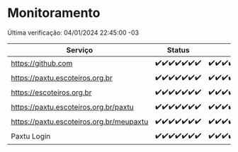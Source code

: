 # Monitoramento

Última verificação: 04/01/2024 22:45:00 -03

|Serviço|Status|Últimas 24h|
|---|---|---|
|https://github.com|<span title="2023-12-29: OK=24">✔️</span><span title="2023-12-30: OK=24">✔️</span><span title="2023-12-31: OK=24">✔️</span><span title="2024-01-01: OK=24">✔️</span><span title="2024-01-02: OK=24">✔️</span><span title="2024-01-03: OK=24">✔️</span><span title="2024-01-04: OK=2">✔️</span>|<span title="03/01/2024 23:19:00 -03 : 200">✔️</span><span title="04/01/2024 00:07:00 -03 : 200">✔️</span><span title="04/01/2024 01:07:00 -03 : 200">✔️</span><span title="04/01/2024 02:06:00 -03 : 200">✔️</span><span title="04/01/2024 03:08:00 -03 : 200">✔️</span><span title="04/01/2024 04:06:00 -03 : 200">✔️</span><span title="04/01/2024 05:08:00 -03 : 200">✔️</span><span title="04/01/2024 06:06:00 -03 : 200">✔️</span><span title="04/01/2024 07:06:00 -03 : 200">✔️</span><span title="04/01/2024 08:03:00 -03 : 200">✔️</span><span title="04/01/2024 09:11:00 -03 : 200">✔️</span><span title="04/01/2024 10:08:00 -03 : 200">✔️</span><span title="04/01/2024 11:05:00 -03 : 200">✔️</span><span title="04/01/2024 12:06:00 -03 : 200">✔️</span><span title="04/01/2024 13:07:00 -03 : 200">✔️</span><span title="04/01/2024 14:05:00 -03 : 200">✔️</span><span title="04/01/2024 15:07:00 -03 : 200">✔️</span><span title="04/01/2024 16:03:00 -03 : 200">✔️</span><span title="04/01/2024 17:06:00 -03 : 200">✔️</span><span title="04/01/2024 18:05:00 -03 : 200">✔️</span><span title="04/01/2024 19:05:00 -03 : 200">✔️</span><span title="04/01/2024 20:06:00 -03 : 200">✔️</span><span title="04/01/2024 21:31:00 -03 : 200">✔️</span><span title="04/01/2024 22:45:00 -03 : 200">✔️</span>|
|https://paxtu.escoteiros.org.br|<span title="2023-12-29: OK=24">✔️</span><span title="2023-12-30: OK=24">✔️</span><span title="2023-12-31: OK=24">✔️</span><span title="2024-01-01: OK=24">✔️</span><span title="2024-01-02: OK=24">✔️</span><span title="2024-01-03: OK=24">✔️</span><span title="2024-01-04: OK=2">✔️</span>|<span title="03/01/2024 23:19:00 -03 : 200">✔️</span><span title="04/01/2024 00:07:00 -03 : 200">✔️</span><span title="04/01/2024 01:07:00 -03 : 200">✔️</span><span title="04/01/2024 02:06:00 -03 : 200">✔️</span><span title="04/01/2024 03:08:00 -03 : 200">✔️</span><span title="04/01/2024 04:06:00 -03 : 200">✔️</span><span title="04/01/2024 05:08:00 -03 : 200">✔️</span><span title="04/01/2024 06:06:00 -03 : 200">✔️</span><span title="04/01/2024 07:07:00 -03 : 200">✔️</span><span title="04/01/2024 08:03:00 -03 : 200">✔️</span><span title="04/01/2024 09:11:00 -03 : 200">✔️</span><span title="04/01/2024 10:08:00 -03 : 200">✔️</span><span title="04/01/2024 11:05:00 -03 : 200">✔️</span><span title="04/01/2024 12:06:00 -03 : 200">✔️</span><span title="04/01/2024 13:07:00 -03 : 200">✔️</span><span title="04/01/2024 14:05:00 -03 : 200">✔️</span><span title="04/01/2024 15:07:00 -03 : 200">✔️</span><span title="04/01/2024 16:03:00 -03 : 200">✔️</span><span title="04/01/2024 17:06:00 -03 : 200">✔️</span><span title="04/01/2024 18:05:00 -03 : 200">✔️</span><span title="04/01/2024 19:05:00 -03 : 200">✔️</span><span title="04/01/2024 20:06:00 -03 : 200">✔️</span><span title="04/01/2024 21:31:00 -03 : 200">✔️</span><span title="04/01/2024 22:45:00 -03 : 200">✔️</span>|
|https://escoteiros.org.br|<span title="2023-12-29: OK=24">✔️</span><span title="2023-12-30: OK=24">✔️</span><span title="2023-12-31: OK=24">✔️</span><span title="2024-01-01: OK=24">✔️</span><span title="2024-01-02: OK=24">✔️</span><span title="2024-01-03: OK=24">✔️</span><span title="2024-01-04: OK=2">✔️</span>|<span title="03/01/2024 23:19:00 -03 : 200">✔️</span><span title="04/01/2024 00:07:00 -03 : 200">✔️</span><span title="04/01/2024 01:07:00 -03 : 200">✔️</span><span title="04/01/2024 02:06:00 -03 : 200">✔️</span><span title="04/01/2024 03:08:00 -03 : 200">✔️</span><span title="04/01/2024 04:06:00 -03 : 200">✔️</span><span title="04/01/2024 05:08:00 -03 : 200">✔️</span><span title="04/01/2024 06:06:00 -03 : 200">✔️</span><span title="04/01/2024 07:07:00 -03 : 200">✔️</span><span title="04/01/2024 08:03:00 -03 : 200">✔️</span><span title="04/01/2024 09:11:00 -03 : 200">✔️</span><span title="04/01/2024 10:08:00 -03 : 200">✔️</span><span title="04/01/2024 11:05:00 -03 : 200">✔️</span><span title="04/01/2024 12:06:00 -03 : 200">✔️</span><span title="04/01/2024 13:07:00 -03 : 200">✔️</span><span title="04/01/2024 14:05:00 -03 : 200">✔️</span><span title="04/01/2024 15:07:00 -03 : 200">✔️</span><span title="04/01/2024 16:03:00 -03 : 200">✔️</span><span title="04/01/2024 17:06:00 -03 : 200">✔️</span><span title="04/01/2024 18:05:00 -03 : 200">✔️</span><span title="04/01/2024 19:05:00 -03 : 200">✔️</span><span title="04/01/2024 20:06:00 -03 : 200">✔️</span><span title="04/01/2024 21:31:00 -03 : 200">✔️</span><span title="04/01/2024 22:45:00 -03 : 200">✔️</span>|
|https://paxtu.escoteiros.org.br/paxtu|<span title="2023-12-29: OK=24">✔️</span><span title="2023-12-30: OK=24">✔️</span><span title="2023-12-31: OK=24">✔️</span><span title="2024-01-01: OK=24">✔️</span><span title="2024-01-02: OK=24">✔️</span><span title="2024-01-03: OK=24">✔️</span><span title="2024-01-04: OK=2">✔️</span>|<span title="03/01/2024 23:19:00 -03 : 200">✔️</span><span title="04/01/2024 00:07:00 -03 : 200">✔️</span><span title="04/01/2024 01:07:00 -03 : 200">✔️</span><span title="04/01/2024 02:06:00 -03 : 200">✔️</span><span title="04/01/2024 03:08:00 -03 : 200">✔️</span><span title="04/01/2024 04:06:00 -03 : 200">✔️</span><span title="04/01/2024 05:08:00 -03 : 200">✔️</span><span title="04/01/2024 06:06:00 -03 : 200">✔️</span><span title="04/01/2024 07:07:00 -03 : 200">✔️</span><span title="04/01/2024 08:03:00 -03 : 200">✔️</span><span title="04/01/2024 09:11:00 -03 : 200">✔️</span><span title="04/01/2024 10:08:00 -03 : 200">✔️</span><span title="04/01/2024 11:05:00 -03 : 200">✔️</span><span title="04/01/2024 12:06:00 -03 : 200">✔️</span><span title="04/01/2024 13:07:00 -03 : 200">✔️</span><span title="04/01/2024 14:05:00 -03 : 200">✔️</span><span title="04/01/2024 15:07:00 -03 : 200">✔️</span><span title="04/01/2024 16:03:00 -03 : 200">✔️</span><span title="04/01/2024 17:06:00 -03 : 200">✔️</span><span title="04/01/2024 18:05:00 -03 : 200">✔️</span><span title="04/01/2024 19:05:00 -03 : 200">✔️</span><span title="04/01/2024 20:06:00 -03 : 200">✔️</span><span title="04/01/2024 21:31:00 -03 : 200">✔️</span><span title="04/01/2024 22:45:00 -03 : 200">✔️</span>|
|https://paxtu.escoteiros.org.br/meupaxtu|<span title="2023-12-29: OK=24">✔️</span><span title="2023-12-30: OK=24">✔️</span><span title="2023-12-31: OK=24">✔️</span><span title="2024-01-01: OK=24">✔️</span><span title="2024-01-02: OK=24">✔️</span><span title="2024-01-03: OK=24">✔️</span><span title="2024-01-04: OK=2">✔️</span>|<span title="03/01/2024 23:19:00 -03 : 200">✔️</span><span title="04/01/2024 00:07:00 -03 : 200">✔️</span><span title="04/01/2024 01:07:00 -03 : 200">✔️</span><span title="04/01/2024 02:06:00 -03 : 200">✔️</span><span title="04/01/2024 03:08:00 -03 : 200">✔️</span><span title="04/01/2024 04:06:00 -03 : 200">✔️</span><span title="04/01/2024 05:08:00 -03 : 200">✔️</span><span title="04/01/2024 06:06:00 -03 : 200">✔️</span><span title="04/01/2024 07:07:00 -03 : 200">✔️</span><span title="04/01/2024 08:03:00 -03 : 200">✔️</span><span title="04/01/2024 09:11:00 -03 : 200">✔️</span><span title="04/01/2024 10:08:00 -03 : 200">✔️</span><span title="04/01/2024 11:05:00 -03 : 200">✔️</span><span title="04/01/2024 12:06:00 -03 : 200">✔️</span><span title="04/01/2024 13:07:00 -03 : 200">✔️</span><span title="04/01/2024 14:05:00 -03 : 200">✔️</span><span title="04/01/2024 15:08:00 -03 : 200">✔️</span><span title="04/01/2024 16:03:00 -03 : 200">✔️</span><span title="04/01/2024 17:06:00 -03 : 200">✔️</span><span title="04/01/2024 18:05:00 -03 : 200">✔️</span><span title="04/01/2024 19:05:00 -03 : 200">✔️</span><span title="04/01/2024 20:06:00 -03 : 200">✔️</span><span title="04/01/2024 21:31:00 -03 : 200">✔️</span><span title="04/01/2024 22:45:00 -03 : 200">✔️</span>|
|Paxtu Login|<span title="2023-12-29: OK=24">✔️</span><span title="2023-12-30: OK=24">✔️</span><span title="2023-12-31: OK=24">✔️</span><span title="2024-01-01: OK=24">✔️</span><span title="2024-01-02: OK=24">✔️</span><span title="2024-01-03: OK=24">✔️</span><span title="2024-01-04: OK=2">✔️</span>|<span title="03/01/2024 23:19:00 -03 : 200">✔️</span><span title="04/01/2024 00:07:00 -03 : 200">✔️</span><span title="04/01/2024 01:07:00 -03 : 200">✔️</span><span title="04/01/2024 02:06:00 -03 : 200">✔️</span><span title="04/01/2024 03:08:00 -03 : 200">✔️</span><span title="04/01/2024 04:06:00 -03 : 200">✔️</span><span title="04/01/2024 05:08:00 -03 : 200">✔️</span><span title="04/01/2024 06:06:00 -03 : 200">✔️</span><span title="04/01/2024 07:07:00 -03 : 200">✔️</span><span title="04/01/2024 08:03:00 -03 : 200">✔️</span><span title="04/01/2024 09:11:00 -03 : 200">✔️</span><span title="04/01/2024 10:08:00 -03 : 200">✔️</span><span title="04/01/2024 11:05:00 -03 : 200">✔️</span><span title="04/01/2024 12:06:00 -03 : 200">✔️</span><span title="04/01/2024 13:07:00 -03 : 200">✔️</span><span title="04/01/2024 14:05:00 -03 : 200">✔️</span><span title="04/01/2024 15:08:00 -03 : 200">✔️</span><span title="04/01/2024 16:03:00 -03 : 200">✔️</span><span title="04/01/2024 17:06:00 -03 : 200">✔️</span><span title="04/01/2024 18:05:00 -03 : 200">✔️</span><span title="04/01/2024 19:05:00 -03 : 200">✔️</span><span title="04/01/2024 20:06:00 -03 : 200">✔️</span><span title="04/01/2024 21:31:00 -03 : 200">✔️</span><span title="04/01/2024 22:45:00 -03 : 200">✔️</span>|
